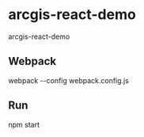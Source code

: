 # arcgis-react-demo
arcgis-react-demo


## Webpack
webpack --config webpack.config.js

## Run  
npm start